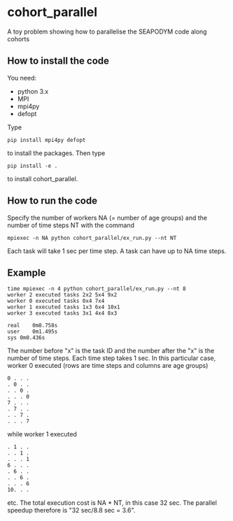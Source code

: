 # cohort_parallel
A toy problem showing how to parallelise the SEAPODYM code along cohorts

## How to install the code

You need:
 * python 3.x
 * MPI
 * mpi4py
 * defopt

Type 
```
pip install mpi4py defopt
```
to install the packages. Then type
```
pip install -e .
```
to install cohort_parallel.

## How to run the code

Specify the number of workers NA (= number of age groups) and the number of time steps NT with the command
```
mpiexec -n NA python cohort_parallel/ex_run.py --nt NT
```
Each task will take 1 sec per time step. A task can have up to NA time steps. 

## Example

```
time mpiexec -n 4 python cohort_parallel/ex_run.py --nt 8
worker 2 executed tasks 2x2 5x4 9x2 
worker 0 executed tasks 0x4 7x4 
worker 1 executed tasks 1x3 6x4 10x1 
worker 3 executed tasks 3x1 4x4 8x3 

real	0m8.758s
user	0m1.495s
sys	0m0.436s
```
The number before "x" is the task ID and the number after the "x" is the number of time steps. Each time step takes 1 sec. In this particular case, worker 0 executed (rows are time steps and columns are age groups)
```
0 . . .
. 0 . .
. . 0 .
. . . 0
7 . . .
. 7 . .
. . 7 .
. . . 7
```
while worker 1 executed
```
. 1 . .
. . 1 .
. . . 1
6 . . .
. 6 . .
. . 6 .
. . . 6
10. . .
```
etc. The total execution cost is NA * NT, in this case 32 sec. The parallel speedup therefore is "32 sec/8.8 sec = 3.6". 

